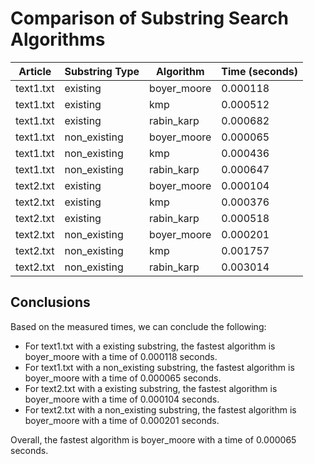 # Comparison of Substring Search Algorithms

| Article  | Substring Type | Algorithm    | Time (seconds) |
|----------|----------------|--------------|----------------|
| text1.txt | existing | boyer_moore | 0.000118 |
| text1.txt | existing | kmp | 0.000512 |
| text1.txt | existing | rabin_karp | 0.000682 |
| text1.txt | non_existing | boyer_moore | 0.000065 |
| text1.txt | non_existing | kmp | 0.000436 |
| text1.txt | non_existing | rabin_karp | 0.000647 |
| text2.txt | existing | boyer_moore | 0.000104 |
| text2.txt | existing | kmp | 0.000376 |
| text2.txt | existing | rabin_karp | 0.000518 |
| text2.txt | non_existing | boyer_moore | 0.000201 |
| text2.txt | non_existing | kmp | 0.001757 |
| text2.txt | non_existing | rabin_karp | 0.003014 |

## Conclusions
Based on the measured times, we can conclude the following:
- For text1.txt with a existing substring, the fastest algorithm is boyer_moore with a time of 0.000118 seconds.
- For text1.txt with a non_existing substring, the fastest algorithm is boyer_moore with a time of 0.000065 seconds.
- For text2.txt with a existing substring, the fastest algorithm is boyer_moore with a time of 0.000104 seconds.
- For text2.txt with a non_existing substring, the fastest algorithm is boyer_moore with a time of 0.000201 seconds.

Overall, the fastest algorithm is boyer_moore with a time of 0.000065 seconds.
